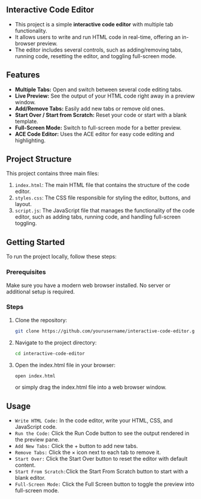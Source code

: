 ## Interactive Code Editor

- This project is a simple **interactive code editor** with multiple tab functionality.
- It allows users to write and run HTML code in real-time, offering an in-browser preview.
- The editor includes several controls, such as adding/removing tabs, running code, resetting the editor, and toggling full-screen mode.

## Features

- **Multiple Tabs:** Open and switch between several code editing tabs.
- **Live Preview:** See the output of your HTML code right away in a preview window.
- **Add/Remove Tabs:** Easily add new tabs or remove old ones.
- **Start Over / Start from Scratch:** Reset your code or start with a blank template.
- **Full-Screen Mode:** Switch to full-screen mode for a better preview.
- **ACE Code Editor:** Uses the ACE editor for easy code editing and highlighting.

## Project Structure

This project contains three main files:

1. `index.html`: The main HTML file that contains the structure of the code editor.
2. `styles.css`: The CSS file responsible for styling the editor, buttons, and layout.
3. `script.js`: The JavaScript file that manages the functionality of the code editor, such as adding tabs, running code, and handling full-screen toggling.

## Getting Started

To run the project locally, follow these steps:

### Prerequisites

Make sure you have a modern web browser installed. No server or additional setup is required.

### Steps

1. Clone the repository:

   ```bash
   git clone https://github.com/yourusername/interactive-code-editor.git
   ```

2. Navigate to the project directory:
   ```bash
   cd interactive-code-editor
   ```

3. Open the index.html file in your browser:
   ```bash
   open index.html
   ```
   or simply drag the index.html file into a web browser window.

## Usage

- `Write HTML Code:`   In the code editor, write your HTML, CSS, and JavaScript code.
- `Run the Code:`      Click the Run Code button to see the output rendered in the preview pane.
- `Add New Tabs:`      Click the + button to add new tabs.
- `Remove Tabs:`       Click the × icon next to each tab to remove it.
- `Start Over:`        Click the Start Over button to reset the editor with default content.
- `Start From Scratch:`Click the Start From Scratch button to start with a blank editor.
- `Full-Screen Mode:`  Click the Full Screen button to toggle the preview into full-screen mode.
   
